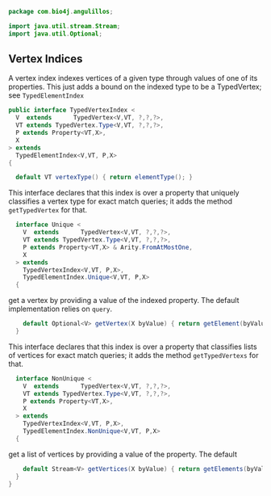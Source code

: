 
```java
package com.bio4j.angulillos;

import java.util.stream.Stream;
import java.util.Optional;
```


## Vertex Indices

A vertex index indexes vertices of a given type through values of one of its properties. This just adds a bound on the indexed type to be a TypedVertex; see `TypedElementIndex`


```java
public interface TypedVertexIndex <
  V  extends      TypedVertex<V,VT, ?,?,?>,
  VT extends TypedVertex.Type<V,VT, ?,?,?>,
  P extends Property<VT,X>,
  X
> extends
  TypedElementIndex<V,VT, P,X>
{

  default VT vertexType() { return elementType(); }
```

This interface declares that this index is over a property that uniquely classifies a vertex type for exact match queries; it adds the method `getTypedVertex` for that.

```java
  interface Unique <
    V  extends      TypedVertex<V,VT, ?,?,?>,
    VT extends TypedVertex.Type<V,VT, ?,?,?>,
    P extends Property<VT,X> & Arity.FromAtMostOne,
    X
  > extends
    TypedVertexIndex<V,VT, P,X>,
    TypedElementIndex.Unique<V,VT, P,X>
  {
```

get a vertex by providing a value of the indexed property. The default implementation relies on `query`.

```java
    default Optional<V> getVertex(X byValue) { return getElement(byValue); }
  }
```

This interface declares that this index is over a property that classifies lists of vertices for exact match queries; it adds the method `getTypedVertexs` for that.

```java
  interface NonUnique <
    V  extends      TypedVertex<V,VT, ?,?,?>,
    VT extends TypedVertex.Type<V,VT, ?,?,?>,
    P extends Property<VT,X>,
    X
  > extends
    TypedVertexIndex<V,VT, P,X>,
    TypedElementIndex.NonUnique<V,VT, P,X>
  {
```

get a list of vertices by providing a value of the property. The default

```java
    default Stream<V> getVertices(X byValue) { return getElements(byValue); }
  }
}

```




[test/java/com/bio4j/angulillos/Twitter.java]: ../../../../../test/java/com/bio4j/angulillos/Twitter.java.md
[test/java/com/bio4j/angulillos/TwitterGraphTestSuite.java]: ../../../../../test/java/com/bio4j/angulillos/TwitterGraphTestSuite.java.md
[main/java/com/bio4j/angulillos/TypedElement.java]: TypedElement.java.md
[main/java/com/bio4j/angulillos/Arity.java]: Arity.java.md
[main/java/com/bio4j/angulillos/UntypedGraphSchema.java]: UntypedGraphSchema.java.md
[main/java/com/bio4j/angulillos/AnyElementType.java]: AnyElementType.java.md
[main/java/com/bio4j/angulillos/UntypedGraph.java]: UntypedGraph.java.md
[main/java/com/bio4j/angulillos/TypedEdgeIndex.java]: TypedEdgeIndex.java.md
[main/java/com/bio4j/angulillos/Labeled.java]: Labeled.java.md
[main/java/com/bio4j/angulillos/TypedVertex.java]: TypedVertex.java.md
[main/java/com/bio4j/angulillos/TypedEdge.java]: TypedEdge.java.md
[main/java/com/bio4j/angulillos/TypedVertexIndex.java]: TypedVertexIndex.java.md
[main/java/com/bio4j/angulillos/conversions.java]: conversions.java.md
[main/java/com/bio4j/angulillos/TypedVertexQuery.java]: TypedVertexQuery.java.md
[main/java/com/bio4j/angulillos/QueryPredicate.java]: QueryPredicate.java.md
[main/java/com/bio4j/angulillos/AnyEdgeType.java]: AnyEdgeType.java.md
[main/java/com/bio4j/angulillos/TypedGraph.java]: TypedGraph.java.md
[main/java/com/bio4j/angulillos/AnyProperty.java]: AnyProperty.java.md
[main/java/com/bio4j/angulillos/AnyVertexType.java]: AnyVertexType.java.md
[main/java/com/bio4j/angulillos/TypedElementIndex.java]: TypedElementIndex.java.md
[main/java/com/bio4j/angulillos/Property.java]: Property.java.md